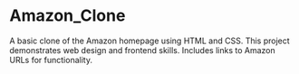 # Amazon_Clone
A basic clone of the Amazon homepage using HTML and CSS. This project demonstrates web design and frontend skills. Includes links to Amazon URLs for functionality.

